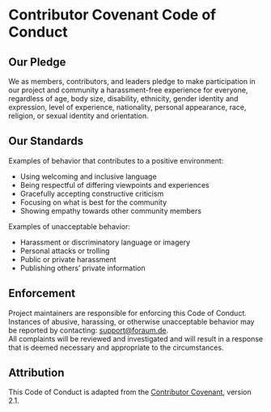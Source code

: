 # Contributor Covenant Code of Conduct

## Our Pledge
We as members, contributors, and leaders pledge to make participation in our project and community a harassment-free experience for everyone, regardless of age, body size, disability, ethnicity, gender identity and expression, level of experience, nationality, personal appearance, race, religion, or sexual identity and orientation.

## Our Standards
Examples of behavior that contributes to a positive environment:
- Using welcoming and inclusive language
- Being respectful of differing viewpoints and experiences
- Gracefully accepting constructive criticism
- Focusing on what is best for the community
- Showing empathy towards other community members

Examples of unacceptable behavior:
- Harassment or discriminatory language or imagery
- Personal attacks or trolling
- Public or private harassment
- Publishing others’ private information

## Enforcement
Project maintainers are responsible for enforcing this Code of Conduct.  
Instances of abusive, harassing, or otherwise unacceptable behavior may be reported by contacting: support@foraum.de.  
All complaints will be reviewed and investigated and will result in a response that is deemed necessary and appropriate to the circumstances.

## Attribution
This Code of Conduct is adapted from the [Contributor Covenant](https://www.contributor-covenant.org), version 2.1.
